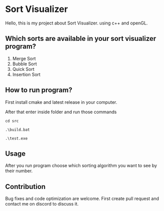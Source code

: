 # Sort Visualizer

Hello, this is my project about Sort Visualizer. using c++ and openGL.

## Which sorts are available in your sort visualizer program?

1. Merge Sort
2. Bubble Sort
3. Quick Sort
4. Insertion Sort

## How to run program?

First install cmake and latest release in your computer.

After that enter inside folder and run those commands
```
cd src

.\build.bat

.\test.exe
```

## Usage

After you run program choose which sorting algorithm you want to see by their number.

## Contribution

Bug fixes and code optimization are welcome. First create pull request and contact me on discord to discuss it.
